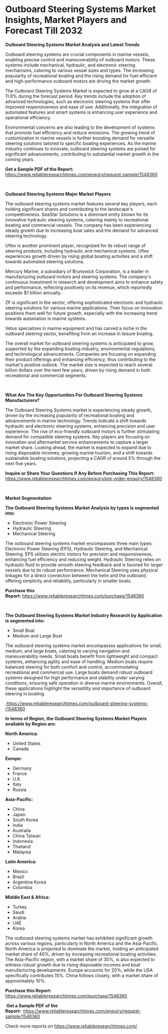 <p><h1>Outboard Steering Systems Market Insights, Market Players and Forecast Till 2032</h1></p><p><strong>Outboard Steering Systems Market Analysis and Latest Trends</strong></p>
<p><p>Outboard steering systems are crucial components in marine vessels, enabling precise control and maneuverability of outboard motors. These systems include mechanical, hydraulic, and electronic steering mechanisms, catering to various vessel sizes and types. The increasing popularity of recreational boating and the rising demand for fuel-efficient and high-performance outboard motors are driving the market growth.</p><p>The Outboard Steering Systems Market is expected to grow at a CAGR of 11.9% during the forecast period. Key trends include the adoption of advanced technologies, such as electronic steering systems that offer improved responsiveness and ease of use. Additionally, the integration of automated features and smart systems is enhancing user experience and operational efficiency.</p><p>Environmental concerns are also leading to the development of systems that promote fuel efficiency and reduce emissions. The growing trend of customization in marine vessels is further boosting demand for versatile steering solutions tailored to specific boating experiences. As the marine industry continues to innovate, outboard steering systems are poised for significant advancements, contributing to substantial market growth in the coming years.</p></p>
<p><strong>Get a Sample PDF of the Report:&nbsp;</strong> <a href="https://www.reliableresearchtimes.com/enquiry/request-sample/1548360?utm_campaign=2284&utm_medium=2&utm_source=Github&utm_content=ia&utm_term=20022025&utm_id=outboard-steering-systems">https://www.reliableresearchtimes.com/enquiry/request-sample/1548360</a></p>
<p>&nbsp;</p>
<p><strong>Outboard Steering Systems Major Market Players</strong></p>
<p><p>The outboard steering systems market features several key players, each holding significant shares and contributing to the landscape's competitiveness. SeaStar Solutions is a dominant entity known for its innovative hydraulic steering systems, catering mainly to recreational boating and commercial vessels. The company has been experiencing steady growth due to increasing boat sales and the demand for advanced steering technology.</p><p>Uflex is another prominent player, recognized for its robust range of steering products, including hydraulic and mechanical systems. Uflex experiences growth driven by rising global boating activities and a shift towards automated steering solutions. </p><p>Mercury Marine, a subsidiary of Brunswick Corporation, is a leader in manufacturing outboard motors and steering systems. The company's continuous investment in research and development aims to enhance safety and performance, reflecting positively on its revenue, which reportedly exceeds $1 billion annually.</p><p>ZF is significant in the sector, offering sophisticated electronic and hydraulic steering solutions for various marine applications. Their focus on innovation positions them well for future growth, especially with the increasing trend towards automation in marine systems.</p><p>Vetus specializes in marine equipment and has carved a niche in the outboard steering sector, benefiting from an increase in leisure boating. </p><p>The overall market for outboard steering systems is anticipated to grow, supported by the expanding boating industry, environmental regulations, and technological advancements. Companies are focusing on expanding their product offerings and enhancing efficiency, thus contributing to the market's positive outlook. The market size is expected to reach several billion dollars over the next few years, driven by rising demand in both recreational and commercial segments.</p></p>
<p>&nbsp;</p>
<p><strong>What Are The Key Opportunities For Outboard Steering Systems Manufacturers?</strong></p>
<p><p>The Outboard Steering Systems market is experiencing steady growth, driven by the increasing popularity of recreational boating and advancements in marine technology. Trends indicate a shift towards hydraulic and electronic steering systems, enhancing precision and user experience. The rise of eco-friendly outboard motors is further stimulating demand for compatible steering systems. Key players are focusing on innovation and aftermarket service enhancements to capture a larger market share. Looking ahead, the market is expected to expand due to rising disposable incomes, growing marine tourism, and a shift towards sustainable boating solutions, projecting a CAGR of around 5% through the next five years.</p></p>
<p><strong>Inquire or Share Your Questions If Any Before Purchasing This Report:</strong> <a href="https://www.reliableresearchtimes.com/enquiry/pre-order-enquiry/1548360?utm_campaign=2284&utm_medium=2&utm_source=Github&utm_content=ia&utm_term=20022025&utm_id=outboard-steering-systems">https://www.reliableresearchtimes.com/enquiry/pre-order-enquiry/1548360</a></p>
<p>&nbsp;</p>
<p><strong>Market Segmentation</strong></p>
<p><strong>The Outboard Steering Systems Market Analysis by types is segmented into:</strong></p>
<p><ul><li>Electronic Power Steering</li><li>Hydraulic Steering</li><li>Mechanical Steering</li></ul></p>
<p><p>The outboard steering systems market encompasses three main types: Electronic Power Steering (EPS), Hydraulic Steering, and Mechanical Steering. EPS utilizes electric motors for precision and responsiveness, enhancing fuel efficiency and reducing weight. Hydraulic Steering relies on hydraulic fluid to provide smooth steering feedback and is favored for larger vessels due to its robust performance. Mechanical Steering uses physical linkages for a direct connection between the helm and the outboard, offering simplicity and reliability, particularly in smaller boats.</p></p>
<p><strong>Purchase this Report:&nbsp;</strong><a href="https://www.reliableresearchtimes.com/purchase/1548360?utm_campaign=2284&utm_medium=2&utm_source=Github&utm_content=ia&utm_term=20022025&utm_id=outboard-steering-systems">https://www.reliableresearchtimes.com/purchase/1548360</a></p>
<p>&nbsp;</p>
<p><strong>The Outboard Steering Systems Market Industry Research by Application is segmented into:</strong></p>
<p><ul><li>Small Boat</li><li>Medium and Large Boat</li></ul></p>
<p><p>The outboard steering systems market encompasses applications for small, medium, and large boats, catering to varying navigation and maneuverability needs. Small boats benefit from lightweight and compact systems, enhancing agility and ease of handling. Medium boats require balanced steering for both comfort and control, accommodating recreational and commercial use. Large boats demand robust outboard systems designed for high performance and stability under varying conditions, ensuring safe operation in diverse marine environments. Overall, these applications highlight the versatility and importance of outboard steering in boating.</p></p>
<p><a href="https://www.reliableresearchtimes.com/outboard-steering-systems-r1548360?utm_campaign=2284&utm_medium=2&utm_source=Github&utm_content=ia&utm_term=20022025&utm_id=outboard-steering-systems">&nbsp;https://www.reliableresearchtimes.com/outboard-steering-systems-r1548360</a></p>
<p><strong>In terms of Region, the Outboard Steering Systems Market Players available by Region are:</strong></p>
<p>
    <p> <strong> North America: </strong>
        <ul>
            <li>United States</li>
            <li>Canada</li>
        </ul>
        </p> 
    <p> <strong> Europe: </strong>
        <ul>
            <li>Germany</li>
            <li>France</li>
            <li>U.K.</li>
            <li>Italy</li>
            <li>Russia</li>
        </ul>
        </p> 
    <p> <strong> Asia-Pacific: </strong>
        <ul>
            <li>China</li>
            <li>Japan</li>
            <li>South Korea</li>
            <li>India</li>
            <li>Australia</li>
            <li>China Taiwan</li>
            <li>Indonesia</li>
            <li>Thailand</li>
            <li>Malaysia</li>
        </ul>
        </p> 
    <p> <strong> Latin America: </strong>
        <ul>
            <li>Mexico</li>
            <li>Brazil</li>
            <li>Argentina Korea</li>
            <li>Colombia</li>
        </ul>
        </p> 
    <p> <strong> Middle East & Africa: </strong>
        <ul>
            <li>Turkey</li>
            <li>Saudi</li>
            <li>Arabia</li>
            <li>UAE</li>
            <li>Korea</li>
        </ul>
    </p>
    </p>
<p><p>The outboard steering systems market has exhibited significant growth across various regions, particularly in North America and the Asia-Pacific. North America is projected to dominate the market, holding an anticipated market share of 40%, driven by increasing recreational boating activities. The Asia-Pacific region, with a market share of 30%, is also expected to witness robust growth due to rising disposable incomes and boat manufacturing developments. Europe accounts for 20%, while the USA specifically contributes 15%. China follows closely, with a market share of approximately 10%.</p></p>
<p><strong>Purchase this Report: </strong><a href="https://www.reliableresearchtimes.com/purchase/1548360?utm_campaign=2284&utm_medium=2&utm_source=Github&utm_content=ia&utm_term=20022025&utm_id=outboard-steering-systems">https://www.reliableresearchtimes.com/purchase/1548360</a></p>
<p>&nbsp;<strong>Get a Sample PDF of the Report:&nbsp;&nbsp;</strong><a href="https://www.reliableresearchtimes.com/enquiry/request-sample/1548360?utm_campaign=2284&utm_medium=2&utm_source=Github&utm_content=ia&utm_term=20022025&utm_id=outboard-steering-systems">https://www.reliableresearchtimes.com/enquiry/request-sample/1548360</a></p>
<p><strong></strong></p>
<p>Check more reports on <a href="https://www.reliableresearchtimes.com/?utm_campaign=2284&utm_medium=2&utm_source=Github&utm_content=ia&utm_term=20022025&utm_id=outboard-steering-systems">https://www.reliableresearchtimes.com/</a></p>